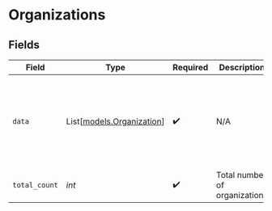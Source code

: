 # Organizations


## Fields

| Field                                                   | Type                                                    | Required                                                | Description                                             | Example                                                 |
| ------------------------------------------------------- | ------------------------------------------------------- | ------------------------------------------------------- | ------------------------------------------------------- | ------------------------------------------------------- |
| `data`                                                  | List[[models.Organization](../models/organization.md)]  | :heavy_check_mark:                                      | N/A                                                     | [<br/>{<br/>"id": "org_1234",<br/>"name": "Sample Organization"<br/>}<br/>] |
| `total_count`                                           | *int*                                                   | :heavy_check_mark:                                      | Total number of organizations<br/>                      | 1                                                       |